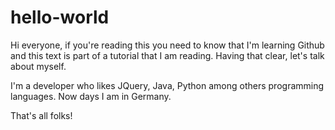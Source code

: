 # hello-world
Hi everyone, if you're reading this you need to know that I'm learning Github and this text is part of a tutorial that I am reading. Having that clear, let's talk about myself. 

I'm a developer who likes JQuery, Java, Python among others programming languages. Now days I am in Germany.

That's all folks!
